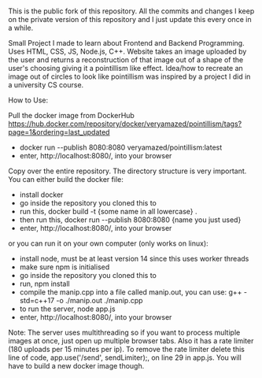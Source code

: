 #
This is the public fork of this repository. All the commits and changes I keep on the private version of this repository and I just update this every once in a while.

Small Project I made to learn about Frontend and Backend Programming. Uses HTML, CSS, JS, Node.js, C++. Website takes an image uploaded by the user and returns a reconstruction of that image out of a shape of the user's choosing giving it a pointillism like effect. Idea/how to recreate an image out of circles to look like pointillism was inspired by a project I did in a university CS course. 

How to Use:

Pull the docker image from DockerHub https://hub.docker.com/repository/docker/veryamazed/pointillism/tags?page=1&ordering=last_updated
- docker run --publish 8080:8080 veryamazed/pointillism:latest
- enter, http://localhost:8080/, into your browser

Copy over the entire repository. The directory structure is very important.
You can either build the docker file:
- install docker
- go inside the repository you cloned this to
- run this, docker build -t {some name in all lowercase} .
- then run this, docker run --publish 8080:8080 {name you just used}
- enter, http://localhost:8080/, into your browser

or you can run it on your own computer (only works on linux):
- install node, must be at least version 14 since this uses worker threads
- make sure npm is initialised
- go inside the repository you cloned this to
- run, npm install
- compile the manip.cpp into a file called manip.out, you can use: g++ -std=c++17 -o ./manip.out ./manip.cpp
- to run the server, node app.js
- enter, http://localhost:8080/, into your browser

Note: The server uses multithreading so if you want to process multiple images at once, just open up multiple browser tabs. Also it has a rate limiter (180 uploads per 15 minutes per ip). To remove the rate limiter delete this line of code, app.use('/send', sendLimiter);, on line 29 in app.js. You will have to build a new docker image though. 
